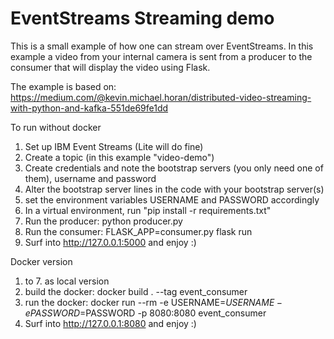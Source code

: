 # EventStreams Streaming demo

This is a small example of how one can stream over EventStreams. In this example a video from your internal camera is sent from a producer to the consumer that will 
display the video using Flask. 

The example is based on: https://medium.com/@kevin.michael.horan/distributed-video-streaming-with-python-and-kafka-551de69fe1dd

To run without docker

1. Set up IBM Event Streams (Lite will do fine)
2. Create a topic (in this example "video-demo")
3. Create credentials and note the bootstrap servers (you only need one of them), username and password
4. Alter the bootstrap server lines in the code with your bootstrap server(s)
5. set the environment variables USERNAME and PASSWORD accordingly
6. In a virtual environment, run "pip install -r requirements.txt"
7. Run the producer: python producer.py
8. Run the consumer: FLASK_APP=consumer.py flask run
9. Surf into http://127.0.0.1:5000 and enjoy :)

Docker version

1. to 7. as local version
8. build the docker: docker build . --tag event_consumer
9. run the docker: docker run --rm -e USERNAME=$USERNAME -e PASSWORD=$PASSWORD -p 8080:8080 event_consumer
10. Surf into http://127.0.0.1:8080 and enjoy :)



